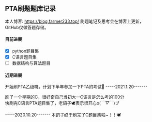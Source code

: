 ## PTA刷题题库记录

本人博客: https://blog.farmer233.top/
刷题笔记及思考会在博客上更新，GitHub仅做答题存储。

#### 目前进展
- [x] python题目集
- [x] C语言题目集
- [ ] 数据结构与算法题目

#### 近期进展
开始刷PTA乙级囖，计划下半年参加一下PTA的考试🚀
-----2021.1.20-------

刷了一个星期的C，很好奇自己当初大一C语言是怎么考的100分  
快刷完C语言PTA题目集了，老鸽子🕊表示很开心o(*￣▽￣*)ブ

-----2020.10.20-------
本鸽子终于刷完了C题目集啦~！！🕊